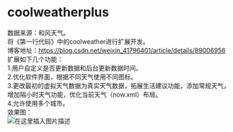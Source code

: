 # coolweatherplus
数据来源：和风天气。  
将《第一行代码》中的coolweather进行扩展开发。  
博客地址：https://blog.csdn.net/weixin_41796401/article/details/89006956  
扩展如下几个功能：  
1.用户自定义是否更新数据和后台更新数据时间。  
2.优化软件界面，根据不同天气使用不同图标。  
3.更改最初的虚拟天气数据为真实天气数据，拓展生活建议功能，添加常规天气，增加隔小时天气功能，优化当前天气（now.xml）布局。    
4.允许使用多个城市。   
效果图：  
![在这里插入图片描述](https://img-blog.csdnimg.cn/20190417151952848.gif)
